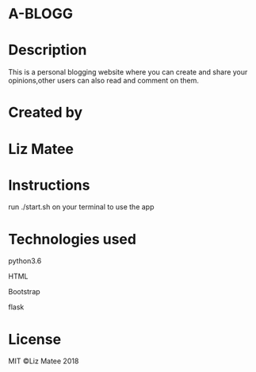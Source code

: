 # A-BLOGG

# Description
  This is a personal blogging website where you can create and share your opinions,other users can also read and comment on them.
  
# Created by
  # Liz Matee
 
# Instructions
  run ./start.sh on your terminal to use the app

# Technologies used
  python3.6
  
  HTML
  
  Bootstrap
  
  flask
  
# License
  MIT ©Liz Matee 2018
